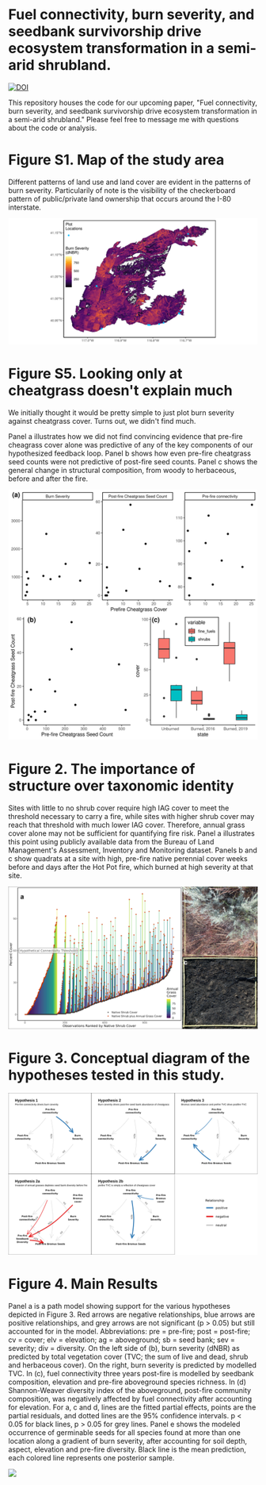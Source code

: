 # Fuel connectivity, burn severity, and seedbank survivorship drive ecosystem transformation in a semi-arid shrubland.

[![DOI](https://www.zenodo.org/badge/DOI/10.5281/zenodo.5293996.svg)](https://doi.org/10.5281/zenodo.5293996)


This repository houses the code for our upcoming paper, "Fuel connectivity, burn severity, and seedbank survivorship drive ecosystem transformation in a semi-arid shrubland." Please feel free to message me with questions about the code or analysis.


# **Figure S1.** Map of the study area

Different patterns of land use and land cover are evident in the patterns of burn severity. Particularily of note is the visibility of the checkerboard pattern of public/private land ownership that occurs around the I-80 interstate.

![](images/map.png)

# Figure S5. Looking only at cheatgrass doesn't explain much

We initially thought it would be pretty simple to just plot burn severity against cheatgrass cover. Turns out, we didn't find much.

Panel a illustrates how we did not find convincing evidence that pre-fire cheagrass
cover alone was predictive of any of the key components of our hypothesized feedback loop.
Panel b shows how even pre-fire cheatgrass seed counts were not predictive of post-fire
seed counts. Panel c shows the general change in structural composition, from woody to
herbaceous, before and after the fire.

![](images/revresp1.png)

# **Figure 2.** The importance of structure over taxonomic identity

Sites with little to no shrub cover require high IAG cover to meet the threshold necessary to carry a fire, while sites with higher shrub cover may reach that threshold with much lower IAG cover. Therefore, annual grass cover alone may not be sufficient for quantifying fire risk. Panel a illustrates this point using publicly available data from the Bureau of Land Management's Assessment, Inventory and Monitoring dataset. Panels b and c show quadrats at a site with high, pre-fire native perennial cover weeks before and days after the Hot Pot fire, which burned at high severity at that site. 

![](images/figure_2_seed_bank.png)

# **Figure 3.** Conceptual diagram of the hypotheses tested in this study.

![](images/figure_3_conceptual_figure.png)


# **Figure 4.** Main Results

Panel a is a path model showing support for the various hypotheses depicted in Figure 3. Red arrows are negative relationships, blue arrows are positive relationships, and grey arrows are not significant (p > 0.05) but still accounted for in the model. Abbreviations: pre = pre-fire; post = post-fire; cv = cover; elv = elevation; ag = aboveground; sb = seed bank; sev = severity; div = diversity. On the left side of (b), burn severity (dNBR) as predicted by total vegetation cover (TVC; the sum of live and dead, shrub and herbaceous cover). On the right, burn severity is predicted by modelled TVC. In (c), fuel connectivity three years post-fire is modelled by seedbank composition, elevation and pre-fire aboveground species richness. In (d) Shannon-Weaver diversity index of the aboveground, post-fire community composition, was negatively affected by fuel connectivity after accounting for elevation. For a, c and d, lines are the fitted partial effects, points are the partial residuals, and dotted lines are the 95% confidence intervals. p < 0.05 for black lines, p > 0.05 for grey lines. Panel e shows the modeled occurrence of germinable seeds for all species found at more than one location along a gradient of burn severity, after accounting for soil depth, aspect, elevation and pre-fire diversity. Black line is the mean prediction, each colored line represents one posterior sample.

![](images/figure_4_big_plot_v2.png)

